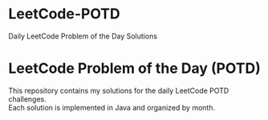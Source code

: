 # LeetCode-POTD
Daily LeetCode Problem of the Day Solutions
# LeetCode Problem of the Day (POTD)
This repository contains my solutions for the daily LeetCode POTD challenges.  
Each solution is implemented in Java and organized by month.

